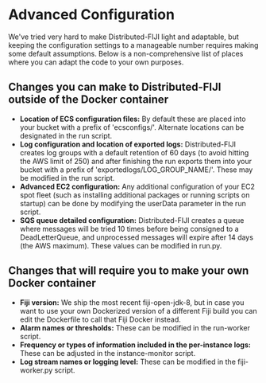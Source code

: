 # Advanced Configuration

We've tried very hard to make Distributed-FIJI light and adaptable, but keeping the configuration settings to a manageable number requires making some default assumptions.
Below is a non-comprehensive list of places where you can adapt the code to your own purposes.

## Changes you can make to Distributed-FIJI outside of the Docker container

* **Location of ECS configuration files:** By default these are placed into your bucket with a prefix of 'ecsconfigs/'.
Alternate locations can be designated in the run script.
* **Log configuration and location of exported logs:** Distributed-FIJI creates log groups with a default retention of 60 days (to avoid hitting the AWS limit of 250) and after finishing the run exports them into your bucket with a prefix of 'exportedlogs/LOG_GROUP_NAME/'.
These may be modified in the run script.
* **Advanced EC2 configuration:** Any additional configuration of your EC2 spot fleet (such as installing additional packages or running scripts on startup) can be done by modifying the userData parameter in the run script.
* **SQS queue detailed configuration:** Distributed-FIJI creates a queue where messages will be tried 10 times before being consigned to a DeadLetterQueue, and unprocessed messages will expire after 14 days (the AWS maximum).
These values can be modified in run.py.

## Changes that will require you to make your own Docker container

* **Fiji version:** We ship the most recent fiji-open-jdk-8, but in case you want to use your own Dockerized version of a different Fiji build you can edit the Dockerfile to call that Fiji Docker instead.
* **Alarm names or thresholds:** These can be modified in the run-worker script.
* **Frequency or types of information included in the per-instance logs:** These can be adjusted in the instance-monitor script.
* **Log stream names or logging level:** These can be modified in the fiji-worker.py script.
